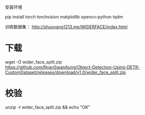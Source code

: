 安装环境

pip install torch torchvision matplotlib opencv-python tqdm

训练数据集：
http://shuoyang1213.me/WIDERFACE/index.html

# 下载
wget -O wider_face_split.zip \
  https://github.com/NyanSwanAung/Object-Detection-Using-DETR-CustomDataset/releases/download/v1.0/wider_face_split.zip

# 校验
unzip -t wider_face_split.zip && echo "OK"